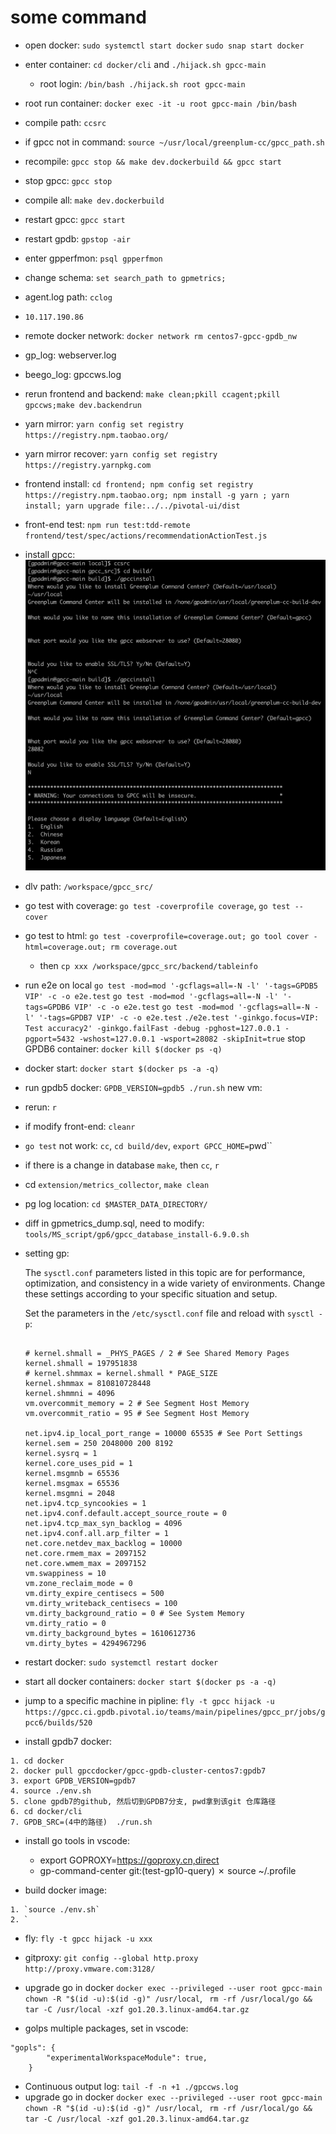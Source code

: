 # some command

* open docker: `sudo systemctl start docker` `sudo snap start docker`
* enter container: `cd docker/cli` and `./hijack.sh gpcc-main`
  * root login: `/bin/bash ./hijack.sh root gpcc-main`
* root run container: `docker exec -it -u root gpcc-main /bin/bash`
* compile path: `ccsrc`
* if gpcc not in command: `source ~/usr/local/greenplum-cc/gpcc_path.sh`
* recompile: `gpcc stop && make dev.dockerbuild && gpcc start`
* stop gpcc: `gpcc stop`
* compile all: `make dev.dockerbuild`
* restart gpcc: `gpcc start`
* restart gpdb: `gpstop -air`
* enter gpperfmon: `psql gpperfmon`
* change schema: `set search_path to gpmetrics;`
* agent.log path: `cclog`
* `10.117.190.86`
* remote docker network: `docker network rm centos7-gpcc-gpdb_nw`
* gp_log: webserver.log
* beego_log: gpccws.log
* rerun frontend and backend: `make clean;pkill ccagent;pkill gpccws;make dev.backendrun`
* yarn mirror: `yarn config set registry https://registry.npm.taobao.org/`
* yarn mirror recover: `yarn config set registry https://registry.yarnpkg.com`
* frontend install: `cd frontend; npm config set registry https://registry.npm.taobao.org; npm install -g yarn ; yarn install; yarn upgrade file:../../pivotal-ui/dist`
* front-end test: `npm run test:tdd-remote frontend/test/spec/actions/recommendationActionTest.js`
* install gpcc: ![2](../Image/vmware/2.png)
* dlv path: `/workspace/gpcc_src/`
* go test with coverage: `go test -coverprofile coverage`, `go test --cover`
* go test to html: `go test -coverprofile=coverage.out; go tool cover -html=coverage.out; rm coverage.out`
  * then `cp xxx /workspace/gpcc_src/backend/tableinfo`
* run e2e on local
    `go test -mod=mod '-gcflags=all=-N -l' '-tags=GPDB5 VIP' -c -o e2e.test`
    `go test -mod=mod '-gcflags=all=-N -l' '-tags=GPDB6 VIP' -c -o e2e.test`
    `go test -mod=mod '-gcflags=all=-N -l' '-tags=GPDB7 VIP' -c -o e2e.test`
    `./e2e.test '-ginkgo.focus=VIP: Test accuracy2' -ginkgo.failFast -debug -pghost=127.0.0.1 -pgport=5432 -wshost=127.0.0.1 -wsport=28082 -skipInit=true`
    stop GPDB6 container: `docker kill $(docker ps -q)`
* docker start: `docker start $(docker ps -a -q)`
* run gpdb5 docker: `GPDB_VERSION=gpdb5 ./run.sh`
new vm:

* rerun: `r`
* if modify front-end: `cleanr`
* `go test` not work: `cc`, `cd build/dev`, `export GPCC_HOME=`pwd``
* if there is a change in database `make`, then `cc`, `r`
* cd `extension/metrics_collector`, `make clean`
* pg log location: `cd $MASTER_DATA_DIRECTORY/`

* diff in gpmetrics_dump.sql, need to modify: `tools/MS_script/gp6/gpcc_database_install-6.9.0.sh`

* setting gp:

    The `sysctl.conf` parameters listed in this topic are for performance, optimization, and consistency in a wide variety of environments. Change these settings according to your specific situation and setup.

    Set the parameters in the `/etc/sysctl.conf` file and reload with `sysctl -p`:

    ```

    # kernel.shmall = _PHYS_PAGES / 2 # See Shared Memory Pages
    kernel.shmall = 197951838
    # kernel.shmmax = kernel.shmall * PAGE_SIZE 
    kernel.shmmax = 810810728448
    kernel.shmmni = 4096
    vm.overcommit_memory = 2 # See Segment Host Memory
    vm.overcommit_ratio = 95 # See Segment Host Memory

    net.ipv4.ip_local_port_range = 10000 65535 # See Port Settings
    kernel.sem = 250 2048000 200 8192
    kernel.sysrq = 1
    kernel.core_uses_pid = 1
    kernel.msgmnb = 65536
    kernel.msgmax = 65536
    kernel.msgmni = 2048
    net.ipv4.tcp_syncookies = 1
    net.ipv4.conf.default.accept_source_route = 0
    net.ipv4.tcp_max_syn_backlog = 4096
    net.ipv4.conf.all.arp_filter = 1
    net.core.netdev_max_backlog = 10000
    net.core.rmem_max = 2097152
    net.core.wmem_max = 2097152
    vm.swappiness = 10
    vm.zone_reclaim_mode = 0
    vm.dirty_expire_centisecs = 500
    vm.dirty_writeback_centisecs = 100
    vm.dirty_background_ratio = 0 # See System Memory
    vm.dirty_ratio = 0
    vm.dirty_background_bytes = 1610612736
    vm.dirty_bytes = 4294967296
    ```
* restart docker:  `sudo systemctl restart docker`
* start all docker containers: `docker start $(docker ps -a -q)`
* jump to a specific machine in pipline: `fly -t gpcc hijack -u https://gpcc.ci.gpdb.pivotal.io/teams/main/pipelines/gpcc_pr/jobs/gpcc6/builds/520`
* install gpdb7 docker:

```shell
1. cd docker
2. docker pull gpccdocker/gpcc-gpdb-cluster-centos7:gpdb7
3. export GPDB_VERSION=gpdb7
4. source ./env.sh
5. clone gpdb7的github, 然后切到GPDB7分支, pwd拿到该git 仓库路径
6. cd docker/cli
7. GPDB_SRC=(4中的路径)  ./run.sh
```

* install go tools in vscode:
  * export GOPROXY=https://goproxy.cn,direct
  * gp-command-center git:(test-gp10-query) ✗ source ~/.profile

* build docker image:

```shell
1. `source ./env.sh`
2. `
```

* fly: `fly -t gpcc hijack -u xxx`

* gitproxy: `git config --global http.proxy http://proxy.vmware.com:3128/`
* upgrade go in docker `docker exec --privileged --user root gpcc-main chown -R "$(id -u):$(id -g)" /usr/local`, ` rm -rf /usr/local/go && tar -C /usr/local -xzf go1.20.3.linux-amd64.tar.gz`

* golps multiple packages, set in vscode:
```
"gopls": {
        "experimentalWorkspaceModule": true,
    }
```

* Continuous output log: `tail -f -n +1 ./gpccws.log`
* upgrade go in docker `docker exec --privileged --user root gpcc-main chown -R "$(id -u):$(id -g)" /usr/local`, ` rm -rf /usr/local/go && tar -C /usr/local -xzf go1.20.3.linux-amd64.tar.gz`
